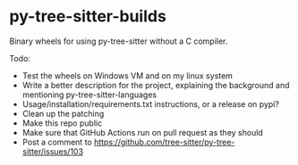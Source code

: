 # py-tree-sitter-builds
Binary wheels for using py-tree-sitter without a C compiler.

Todo:
- Test the wheels on Windows VM and on my linux system
- Write a better description for the project, explaining the background and mentioning py-tree-sitter-languages
- Usage/installation/requirements.txt instructions, or a release on pypi?
- Clean up the patching
- Make this repo public
- Make sure that GitHub Actions run on pull request as they should
- Post a comment to https://github.com/tree-sitter/py-tree-sitter/issues/103
